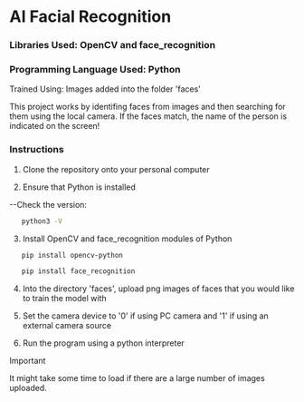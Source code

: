 # AI Facial Recognition

### Libraries Used: OpenCV and face_recognition
### Programming Language Used: Python
Trained Using: Images added into the folder 'faces'


This project works by identifing faces from images and then searching for them using the local camera. 
If the faces match, the name of the person is indicated on the screen!

### Instructions

1) Clone the repository onto your personal computer

2) Ensure that Python is installed

--Check the version:
 ```bash
    python3 -V 
 ```

3) Install OpenCV and face_recognition modules of Python

 ```bash
    pip install opencv-python
 ```

 ```bash
    pip install face_recognition
 ```

4) Into the directory 'faces', upload png images of faces that you would like to train the model with

5) Set the camera device to '0' if using PC camera and '1' if using an external camera source

6) Run the program using a python interpreter

> [!IMPORTANT]
> It might take some time to load if there are a large number of images uploaded.
